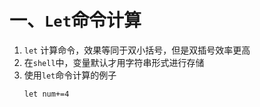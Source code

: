 # 一、`Let`命令计算
1. `let` 计算命令，效果等同于双小括号，但是双插号效率更高
2. 在`shell`中，变量默认才用字符串形式进行存储
3. 使用`let`命令计算的例子
	```
	let num+=4
	```
